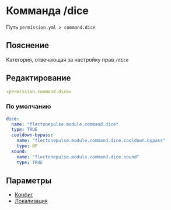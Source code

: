 # Комманда /dice
Путь `permission.yml > command.dice`

## Пояснение
Категория, отвечающая за настройку прав `/dice`

## Редактирование
```yaml
<permission.command.dice>
```

### По умолчанию
```yaml
dice:
  name: "flectonepulse.module.command.dice"
  type: TRUE
  cooldown-bypass:
    name: "flectonepulse.module.command.dice.cooldown.bypass"
    type: OP
  sound:
    name: "flectonepulse.module.command.dice.sound"
    type: TRUE
```

## Параметры

- [Конфиг](/docs/command/dice/)
- [Локализация](/docs/localizations/ru_ru/command/dice/)

<!--@include: @/parts/permission/permissionTier3.md-->
<!--@include: @/parts/permission/cooldown.md-->
<!--@include: @/parts/permission/sound.md-->

